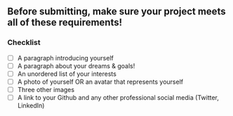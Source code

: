 ## Before submitting, make sure your project meets all of these requirements!

### Checklist
- [ ] A paragraph introducing yourself
- [ ] A paragraph about your dreams & goals!
- [ ] An unordered list of your interests
- [ ] A photo of yourself OR an avatar that represents yourself
- [ ] Three other images
- [ ] A link to your Github and any other professional social media (Twitter, LinkedIn)
